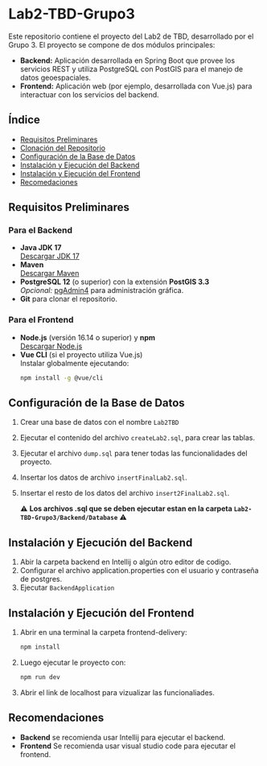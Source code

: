 # Lab2-TBD-Grupo3

Este repositorio contiene el proyecto del Lab2 de TBD, desarrollado por el Grupo 3. El proyecto se compone de dos módulos principales:

- **Backend:** Aplicación desarrollada en Spring Boot que provee los servicios REST y utiliza PostgreSQL con PostGIS para el manejo de datos geoespaciales.
- **Frontend:** Aplicación web (por ejemplo, desarrollada con Vue.js) para interactuar con los servicios del backend.

## Índice

- [Requisitos Preliminares](#requisitos-preliminares)
- [Clonación del Repositorio](#clonación-del-repositorio)
- [Configuración de la Base de Datos](#configuración-de-la-base-de-datos)
- [Instalación y Ejecución del Backend](#instalación-y-ejecución-del-backend)
- [Instalación y Ejecución del Frontend](#instalación-y-ejecución-del-frontend)
- [Recomedaciones](#recomendaciones)


## Requisitos Preliminares

### Para el Backend
- **Java JDK 17**  
  [Descargar JDK 17](https://www.oracle.com/java/technologies/javase/jdk17-archive-downloads.html)
- **Maven**  
  [Descargar Maven](https://maven.apache.org/download.cgi)
- **PostgreSQL 12** (o superior) con la extensión **PostGIS 3.3**  
  *Opcional:* [pgAdmin4](https://www.pgadmin.org/download/) para administración gráfica.
- **Git** para clonar el repositorio.

### Para el Frontend
- **Node.js** (versión 16.14 o superior) y **npm**  
  [Descargar Node.js](https://nodejs.org/)
- **Vue CLI** (si el proyecto utiliza Vue.js)  
  Instalar globalmente ejecutando:
  ```bash
  npm install -g @vue/cli

## Configuración de la Base de Datos
1. Crear una base de datos con el nombre `Lab2TBD`
2. Ejecutar el contenido del archivo `createLab2.sql`, para crear las tablas.
3. Ejecutar el archivo `dump.sql` para tener todas las funcionalidades del proyecto.
4. Insertar los datos de archivo `insertFinalLab2.sql`.
5. Insertar el resto de los datos del archivo `insert2FinalLab2.sql`.
   
   ⚠️ **Los archivos .sql que se deben ejecutar estan en la carpeta `Lab2-TBD-Grupo3/Backend/Database`** ⚠️

## Instalación y Ejecución del Backend
1. Abir la carpeta backend en Intellij o algún otro editor de codigo.
2. Configurar el archivo application.properties con el usuario y contraseña de postgres.
3. Ejecutar `BackendApplication`

## Instalación y Ejecución del Frontend
1. Abrir en una terminal la carpeta frontend-delivery:
   ```bash
   npm install

2. Luego ejecutar le proyecto con:
   ```bash
   npm run dev

3. Abrir el link de localhost para vizualizar las funcionaliades.

## Recomendaciones
- **Backend** se recomienda usar Intellij para ejecutar el backend.
- **Frontend** Se recomienda usar visual studio code para ejecutar el frontend.
